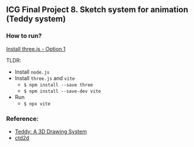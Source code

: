 ## ICG Final Project 8. Sketch system for animation (Teddy system)
### How to run?
[Install three.js - Option 1](https://threejs.org/manual/#en/installation)

TLDR:
- Install `node.js`
- Install `three.js` and `vite`
    - `$ npm install --save three`
    - `$ npm install --save-dev vite`
- Run
    - `$ npx vite`


### Reference:
- [Teddy: A 3D Drawing System ](https://www-ui.is.s.u-tokyo.ac.jp/~takeo/research/teddy/teddy.htm)
- [ctd2d](https://github.com/mikolalysenko/cdt2d)
